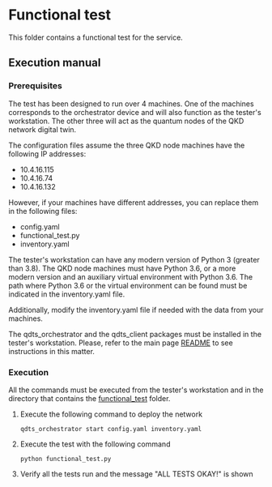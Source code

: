 # Functional test

This folder contains a functional test for the service.

## Execution manual

### Prerequisites

The test has been designed to run over 4 machines. One of the machines corresponds to the orchestrator device and will also function as the tester's workstation. The other three will act as the quantum nodes of the QKD network digital twin.

The configuration files assume the three QKD node machines have the following IP addresses:

- 10.4.16.115
- 10.4.16.74
- 10.4.16.132

However, if your machines have different addresses, you can replace them in the following files:

- config.yaml
- functional_test.py
- inventory.yaml

The tester's workstation can have any modern version of Python 3 (greater than 3.8). The QKD node machines must have Python 3.6, or a more modern version and an auxiliary virtual environment with Python 3.6. The path where Python 3.6 or the virtual environment can be found must be indicated in the inventory.yaml file.

Additionally, modify the inventory.yaml file if needed with the data from your machines.

The qdts_orchestrator and the qdts_client packages must be installed in the tester's workstation. Please, refer to the main page [README](https://github.com/Networks-it-uc3m/QDTS/blob/main/README.md) to see instructions in this matter.

### Execution

All the commands must be executed from the tester's workstation and in the directory that contains the [functional_test](https://github.com/Networks-it-uc3m/QDTS/tree/main/functional_test) folder.

1. Execute the following command to deploy the network
   ```
   qdts_orchestrator start config.yaml inventory.yaml
   ```
2. Execute the test with the following command
   ```
   python functional_test.py
   ```
3. Verify all the tests run and the message "ALL TESTS OKAY!" is shown
   
